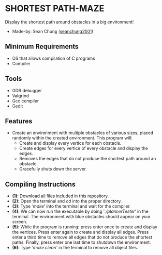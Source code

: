 # **SHORTEST PATH-MAZE** #
Display the shortest path around obstacles in a big environment!
- Made-by: Sean Chung ([seanchung2001](http://www.github.com/seanchung2001))

## Minimum Requirements ##
- OS that allows compilation of C programs
- Compiler

## Tools ##
- GDB debugger
- Valgrind
- Gcc compiler
- Gedit

## Features ##
- Create an environment with multiple obstacles of various sizes, placed randomly within the created environment. This program will:
  - Create and display every vertice for each obstacle.
  - Create edges for every vertice of every obstacle and display the edges.
  - Removes the edges that do not produce the shortest path around an obstacle.
  - Gracefully shuts down the server.

## Compiling Instructions ##
- **(1)**: Download all files included in this repository.
- **(2)**: Open the terminal and _cd_ into the proper directory.
- **(3)**: Type '_make_' into the terminal and wait for the compiler.
- **(4)**: We can now run the executable by doing '_./plannerTester_' in the terminal. The environment with blue obstacles should appear on your screen.
- **(5)**: While the program is running: press enter once to create and display the vertices. Press enter again to create and display all edges. Press enter a third time to remove all edges that do not produce the shortest paths. Finally, press enter one last time to shutdown the environment.
- **(6)**: Type '_make clean_' in the terminal to remove all object files.
